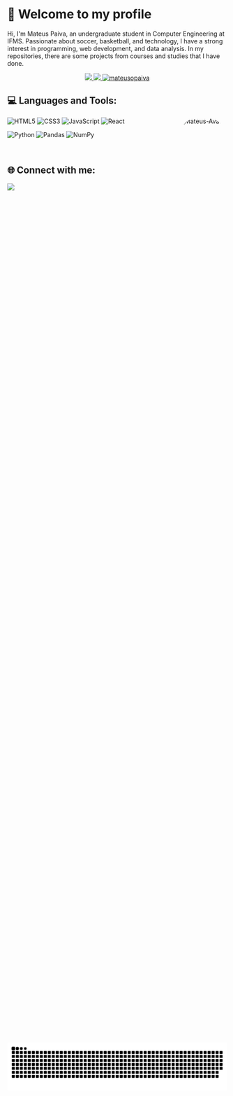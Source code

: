 # 👋 Welcome to my profile
Hi, I'm Mateus Paiva, an undergraduate student in Computer Engineering at IFMS. Passionate about soccer, basketball, and technology, I have a strong interest in programming, web development, and data analysis. In my repositories, there are some projects from courses and studies that I have done.

 <div align="center">
  <a href="https://github.com/mateusopaiva">
   <img height="180em" src="https://github-readme-stats.vercel.app/api?username=mateusopaiva&show_icons=true&theme=dark"/>
   <img height="180em" src="https://github-readme-stats.vercel.app/api/top-langs/?username=mateusopaiva&langs_count=3&theme=dark"/>
   <img height="180em" src="https://github-readme-streak-stats.herokuapp.com/?user=mateusopaiva&theme=dark" alt="mateusopaiva" />
  </a>
</div>

## 💻 Languages and Tools:
<div style="display: inline_block">
  <img align="right" alt="Mateus-Avatar" height="150" style="border-radius:50px;" src= "https://user-images.githubusercontent.com/106707389/181863920-b65a78eb-75aa-418f-8798-7198542cfc66.png">
 
  ![HTML5](https://img.shields.io/badge/html5-%23E34F26.svg?style=for-the-badge&logo=html5&logoColor=white)
  ![CSS3](https://img.shields.io/badge/css3-%231572B6.svg?style=for-the-badge&logo=css3&logoColor=white)
  ![JavaScript](https://img.shields.io/badge/javascript-%23323330.svg?style=for-the-badge&logo=javascript&logoColor=%23F7DF1E)
  ![React](https://img.shields.io/badge/react-%2320232a.svg?style=for-the-badge&logo=react&logoColor=%2361DAFB)
  
  ![Python](https://img.shields.io/badge/python-3670A0?style=for-the-badge&logo=python&logoColor=ffdd54)
  ![Pandas](https://img.shields.io/badge/pandas-%23150458.svg?style=for-the-badge&logo=pandas&logoColor=white)
  ![NumPy](https://img.shields.io/badge/numpy-%23013243.svg?style=for-the-badge&logo=numpy&logoColor=white)

 </div><br>
          
## 🌐 Connect with me:
<div>
  <a href="https://www.linkedin.com/in/mateusopaiva/" target="_blank"><img src="https://img.shields.io/badge/LinkedIn-0077B5?style=for-the-badge&logo=linkedin&logoColor=white" target="_blank"></a>
</div>

<div style="display: flex; justify-content: center; align-items: center; height: 100vh;">
  </picture>
   <source media="(prefers-color-scheme: dark)" srcset="https://raw.githubusercontent.com/mateusopaiva/mateusopaiva/output/github-contribution-grid-snake-dark.svg">
   <source media="(prefers-color-scheme: light)" srcset="https://raw.githubusercontent.com/mateusopaiva/mateusopaiva/output/github-contribution-grid-snake.svg">
   <img alt="github contribution grid snake animation" src="https://raw.githubusercontent.com/mateusopaiva/mateusopaiva/output/github-contribution-grid-snake.svg">
 </picture>
</div>
 

